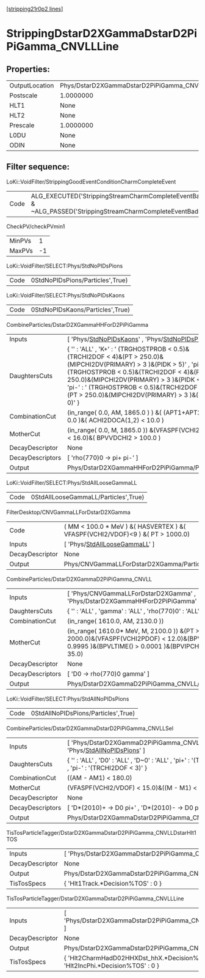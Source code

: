 [[stripping21r0p2 lines]](./stripping21r0p2-index)

# StrippingDstarD2XGammaDstarD2PiPiGamma_CNVLLLine

## Properties:

|                |                                                        |
|----------------|--------------------------------------------------------|
| OutputLocation | Phys/DstarD2XGammaDstarD2PiPiGamma_CNVLLLine/Particles |
| Postscale      | 1.0000000                                              |
| HLT1           | None                                                   |
| HLT2           | None                                                   |
| Prescale       | 1.0000000                                              |
| L0DU           | None                                                   |
| ODIN           | None                                                   |

## Filter sequence:

LoKi::VoidFilter/StrippingGoodEventConditionCharmCompleteEvent

|      |                                                                                                                      |
|------|----------------------------------------------------------------------------------------------------------------------|
| Code | ALG_EXECUTED('StrippingStreamCharmCompleteEventBadEvent') & ~ALG_PASSED('StrippingStreamCharmCompleteEventBadEvent') |

CheckPV/checkPVmin1

|        |     |
|--------|-----|
| MinPVs | 1   |
| MaxPVs | -1  |

LoKi::VoidFilter/SELECT:Phys/StdNoPIDsPions

|      |                                  |
|------|----------------------------------|
| Code | 0StdNoPIDsPions/Particles',True) |

LoKi::VoidFilter/SELECT:Phys/StdNoPIDsKaons

|      |                                  |
|------|----------------------------------|
| Code | 0StdNoPIDsKaons/Particles',True) |

CombineParticles/DstarD2XGammaHHForD2PiPiGamma

|                  |                                                                                                                                                                                                                                                                                                                                       |
|------------------|---------------------------------------------------------------------------------------------------------------------------------------------------------------------------------------------------------------------------------------------------------------------------------------------------------------------------------------|
| Inputs           | [ 'Phys/[StdNoPIDsKaons](./stripping21r0p2-commonparticles-stdnopidskaons)' , 'Phys/[StdNoPIDsPions](./stripping21r0p2-commonparticles-stdnopidspions)' ]                                                                                                                                                                           |
| DaughtersCuts    | { '' : 'ALL' , 'K+' : ' (TRGHOSTPROB \< 0.5)&(TRCHI2DOF \< 4)&(PT \> 250.0)&(MIPCHI2DV(PRIMARY) \> 3 )&(PIDK \> 5)' , 'pi+' : ' (TRGHOSTPROB \< 0.5)&(TRCHI2DOF \< 4)&(PT \> 250.0)&(MIPCHI2DV(PRIMARY) \> 3 )&(PIDK \< 0)' , 'pi-' : ' (TRGHOSTPROB \< 0.5)&(TRCHI2DOF \< 4)&(PT \> 250.0)&(MIPCHI2DV(PRIMARY) \> 3 )&(PIDK \< 0)' } |
| CombinationCut   | (in_range( 0.0, AM, 1865.0 ) ) &( (APT1+APT2) \> 0.0 )&( ACHI2DOCA(1,2) \< 10.0 )                                                                                                                                                                                                                                                     |
| MotherCut        | (in_range( 0.0, M, 1865.0 )) &(VFASPF(VCHI2PDOF) \< 16.0)&( BPVVDCHI2 \> 100.0 )                                                                                                                                                                                                                                                      |
| DecayDescriptor  | None                                                                                                                                                                                                                                                                                                                                  |
| DecayDescriptors | [ 'rho(770)0 -\> pi+ pi-' ]                                                                                                                                                                                                                                                                                                         |
| Output           | Phys/DstarD2XGammaHHForD2PiPiGamma/Particles                                                                                                                                                                                                                                                                                          |

LoKi::VoidFilter/SELECT:Phys/StdAllLooseGammaLL

|      |                                      |
|------|--------------------------------------|
| Code | 0StdAllLooseGammaLL/Particles',True) |

FilterDesktop/CNVGammaLLForDstarD2XGamma

|                 |                                                                                         |
|-----------------|-----------------------------------------------------------------------------------------|
| Code            | ( MM \< 100.0 \* MeV ) &( HASVERTEX ) &( VFASPF(VCHI2/VDOF)\<9 ) &( PT \> 1000.0)       |
| Inputs          | [ 'Phys/[StdAllLooseGammaLL](./stripping21r0p2-commonparticles-stdallloosegammall)' ] |
| DecayDescriptor | None                                                                                    |
| Output          | Phys/CNVGammaLLForDstarD2XGamma/Particles                                               |

CombineParticles/DstarD2XGammaD2PiPiGamma_CNVLL

|                  |                                                                                                                                                      |
|------------------|------------------------------------------------------------------------------------------------------------------------------------------------------|
| Inputs           | [ 'Phys/CNVGammaLLForDstarD2XGamma' , 'Phys/DstarD2XGammaHHForD2PiPiGamma' ]                                                                       |
| DaughtersCuts    | { '' : 'ALL' , 'gamma' : 'ALL' , 'rho(770)0' : 'ALL' }                                                                                               |
| CombinationCut   | (in_range( 1610.0, AM, 2130.0 ))                                                                                                                     |
| MotherCut        | (in_range( 1610.0\* MeV, M, 2100.0 )) &(PT \> 2000.0)&(VFASPF(VCHI2PDOF) \< 12.0)&(BPVDIRA \> 0.9995 )&(BPVLTIME() \> 0.0001 )&(BPVIPCHI2() \< 35.0) |
| DecayDescriptor  | None                                                                                                                                                 |
| DecayDescriptors | [ 'D0 -\> rho(770)0 gamma' ]                                                                                                                       |
| Output           | Phys/DstarD2XGammaD2PiPiGamma_CNVLL/Particles                                                                                                        |

LoKi::VoidFilter/SELECT:Phys/StdAllNoPIDsPions

|      |                                     |
|------|-------------------------------------|
| Code | 0StdAllNoPIDsPions/Particles',True) |

CombineParticles/DstarD2XGammaDstarD2PiPiGamma_CNVLLSel

|                  |                                                                                                                               |
|------------------|-------------------------------------------------------------------------------------------------------------------------------|
| Inputs           | [ 'Phys/DstarD2XGammaD2PiPiGamma_CNVLL' , 'Phys/[StdAllNoPIDsPions](./stripping21r0p2-commonparticles-stdallnopidspions)' ] |
| DaughtersCuts    | { '' : 'ALL' , 'D0' : 'ALL' , 'D~0' : 'ALL' , 'pi+' : '(TRCHI2DOF \< 3)' , 'pi-' : '(TRCHI2DOF \< 3)' }                       |
| CombinationCut   | ((AM - AM1) \< 180.0)                                                                                                         |
| MotherCut        | (VFASPF(VCHI2/VDOF) \< 15.0)&((M - M1) \< 163.0)                                                                              |
| DecayDescriptor  | None                                                                                                                          |
| DecayDescriptors | [ 'D\*(2010)+ -\> D0 pi+' , 'D\*(2010)- -\> D0 pi-' ]                                                                       |
| Output           | Phys/DstarD2XGammaDstarD2PiPiGamma_CNVLLSel/Particles                                                                         |

TisTosParticleTagger/DstarD2XGammaDstarD2PiPiGamma_CNVLLDstarHlt1TOS

|                 |                                                                |
|-----------------|----------------------------------------------------------------|
| Inputs          | [ 'Phys/DstarD2XGammaDstarD2PiPiGamma_CNVLLSel' ]            |
| DecayDescriptor | None                                                           |
| Output          | Phys/DstarD2XGammaDstarD2PiPiGamma_CNVLLDstarHlt1TOS/Particles |
| TisTosSpecs     | { 'Hlt1Track.\*Decision%TOS' : 0 }                             |

TisTosParticleTagger/DstarD2XGammaDstarD2PiPiGamma_CNVLLLine

|                 |                                                                                      |
|-----------------|--------------------------------------------------------------------------------------|
| Inputs          | [ 'Phys/DstarD2XGammaDstarD2PiPiGamma_CNVLLDstarHlt1TOS' ]                         |
| DecayDescriptor | None                                                                                 |
| Output          | Phys/DstarD2XGammaDstarD2PiPiGamma_CNVLLLine/Particles                               |
| TisTosSpecs     | { 'Hlt2CharmHadD02HHXDst_hhX.\*Decision%TOS' : 0 , 'Hlt2IncPhi.\*Decision%TOS' : 0 } |

